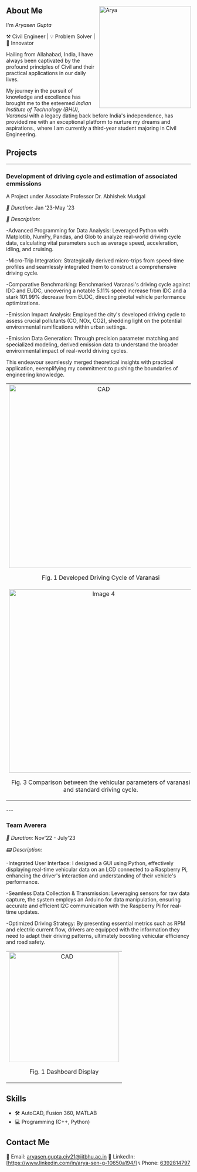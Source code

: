 <div align="left">
  <img src="https://github.com/yatokai-3/yatokai-3/assets/111629438/f05939cf-7ba3-454f-b8b5-1e33684447e0" alt="Arya" width="250" height="277.67" style = "float: right" align="right">
  <p>
   
## About Me

I'm *Aryasen Gupta*

⚒️ Civil Engineer | 💡 Problem Solver | 🚀 Innovator



Hailing from Allahabad, India, I have always been captivated by the profound principles of Civil and their practical applications in our daily lives.

My journey in the pursuit of knowledge and excellence has brought me to the esteemed *Indian Institute of Technology (BHU), Varanasi* with a legacy dating back before India's independence, has provided me with an exceptional platform to nurture my dreams and aspirations., where I am currently a third-year student majoring in Civil Engineering. 
</p>
</div>


## Projects

---

### Development of driving cycle and estimation of associated emmissions

A Project under Associate Professor Dr. Abhishek Mudgal

*📅 Duration:*  Jan ’23-May ’23

*🔧 Description:*

-Advanced Programming for Data Analysis: Leveraged Python with Matplotlib, NumPy, Pandas, and Glob to analyze real-world driving cycle data, calculating vital parameters such as average speed, acceleration, idling, and cruising.

-Micro-Trip Integration: Strategically derived micro-trips from speed-time profiles and seamlessly integrated them to construct a comprehensive driving cycle.

-Comparative Benchmarking: Benchmarked Varanasi's driving cycle against IDC and EUDC, uncovering a notable 5.11% speed increase from IDC and a stark 101.99% decrease from EUDC, directing pivotal vehicle performance optimizations.

-Emission Impact Analysis: Employed the city's developed driving cycle to assess crucial pollutants (CO, NOx, CO2), shedding light on the potential environmental ramifications within urban settings.

-Emission Data Generation: Through precision parameter matching and specialized modeling, derived emission data to understand the broader environmental impact of real-world driving cycles.

This endeavour seamlessly merged theoretical insights with practical application, exemplifying my commitment to pushing the boundaries of engineering knowledge.



<table>
  <tr>
    <td align="center">
      <img src="https://github.com/yatokai-3/yatokai-3/assets/111629438/c22aa1e6-0c4d-46d3-884f-62232a596a56" alt="CAD" width="500">
      <p>Fig. 1 Developed Driving Cycle of Varanasi</p>
    </td>
    <td align="center">
      <img src="https://github.com/yatokai-3/yatokai-3/assets/111629438/5e67638d-a769-40ee-9040-41ff5658e4e5" alt="Mesh" width="500">
      <p>Fig. 2 European Driving Cycle(EUDC)</p>
    </td>
  </tr>
  <tr>
    <td align="center">
     <img src="https://github.com/yatokai-3/yatokai-3/assets/111629438/5b54a614-3077-4090-b3a3-f1830486dce1" alt="Image 4" width="500">
      <p>Fig. 3 Comparison between the vehicular parameters of varanasi and standard driving cycle.</p>
    </td>
    <td align="center">
      <img src="https://github.com/yatokai-3/yatokai-3/assets/111629438/6df29df6-10ef-4142-96e5-c9a2a667bb5a" alt="Image 4" width="500">
      <p>Fig. 4 Comparison between the emission parameters of varanasi and standard driving cycle.</p>
    </td>
  </tr>
</table>
---

### Team Averera 


*📅 Duration:* Nov'22 - July'23


*📟 Description:* 

-Integrated User Interface: I designed a GUI using Python, effectively displaying real-time vehicular data on an LCD connected to a Raspberry Pi, enhancing the driver's interaction and understanding of their vehicle's performance.

-Seamless Data Collection & Transmission: Leveraging sensors for raw data capture, the system employs an Arduino for data manipulation, ensuring accurate and efficient I2C communication with the Raspberry Pi for real-time updates.

-Optimized Driving Strategy: By presenting essential metrics such as RPM and electric current flow, drivers are equipped with the information they need to adapt their driving patterns, ultimately boosting vehicular efficiency and road safety.


<table>
  <tr>
    <td align="center">
      <a href="https://github.com/yatokai-3/yatokai-3/assets/111629438/d4519c1c-9876-4404-897b-04f05f20e068">
        <img src="https://github.com/yatokai-3/yatokai-3/assets/111629438/d4519c1c-9876-4404-897b-04f05f20e068" alt="CAD" width="300">
      </a>
      <p>Fig. 1 Dashboard Display</p>
    </td>
  </tr>
</table>

## Skills
- 🛠️ AutoCAD, Fusion 360, MATLAB
- 💻 Programming (C++, Python)

## Contact Me

📧 Email: [aryasen.gupta.civ21@iitbhu.ac.in](mailto:aryasen.gupta.civ21@iitbhu.ac.in)
🔗 LinkedIn: [https://www.linkedin.com/in/arya-sen-g-10650a194/]
📞 Phone: [6392814797](tel:+91-6392814797)
